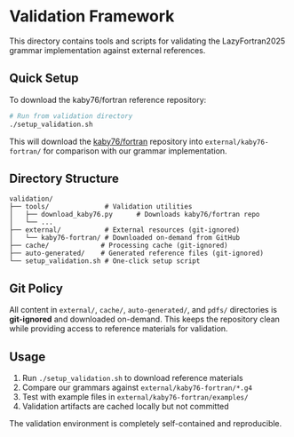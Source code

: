 # Validation Framework

This directory contains tools and scripts for validating the LazyFortran2025 grammar implementation against external references.

## Quick Setup

To download the kaby76/fortran reference repository:

```bash
# Run from validation directory
./setup_validation.sh
```

This will download the [kaby76/fortran](https://github.com/kaby76/fortran.git) repository into `external/kaby76-fortran/` for comparison with our grammar implementation.

## Directory Structure

```
validation/
├── tools/              # Validation utilities
│   ├── download_kaby76.py      # Downloads kaby76/fortran repo
│   └── ...
├── external/           # External resources (git-ignored)
│   └── kaby76-fortran/ # Downloaded on-demand from GitHub
├── cache/             # Processing cache (git-ignored) 
├── auto-generated/    # Generated reference files (git-ignored)
└── setup_validation.sh # One-click setup script
```

## Git Policy

All content in `external/`, `cache/`, `auto-generated/`, and `pdfs/` directories is **git-ignored** and downloaded on-demand. This keeps the repository clean while providing access to reference materials for validation.

## Usage

1. Run `./setup_validation.sh` to download reference materials
2. Compare our grammars against `external/kaby76-fortran/*.g4`
3. Test with example files in `external/kaby76-fortran/examples/`
4. Validation artifacts are cached locally but not committed

The validation environment is completely self-contained and reproducible.